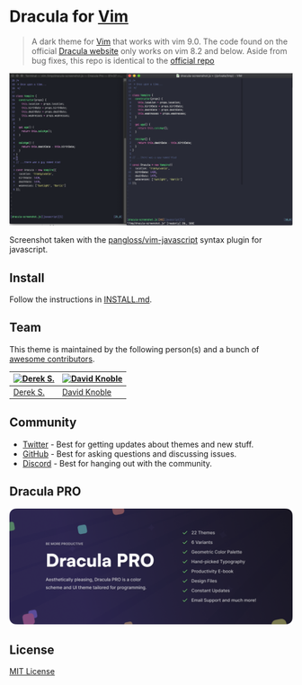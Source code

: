 # Dracula for [Vim](http://www.vim.org/)

> A dark theme for [Vim](http://www.vim.org/) that works with vim 9.0. The code found on the official [Dracula website](https://draculatheme.com) only works on vim 8.2 and below. Aside from bug fixes, this repo is identical to the [official repo](https://github.com/dracula/vim)

![Screenshot](./screenshot.png)

Screenshot taken with the [pangloss/vim-javascript](https://github.com/pangloss/vim-javascript) syntax plugin for javascript.

## Install

Follow the instructions in [INSTALL.md](https://github.com/ethanmchls/vim9-dracula/blob/main/INSTALL.md).

## Team

This theme is maintained by the following person(s) and a bunch of
[awesome contributors](https://github.com/dracula/vim/graphs/contributors).

| [![Derek S.](https://avatars3.githubusercontent.com/u/5240018?v=3&s=70)](https://github.com/dsifford) | [![David Knoble](https://avatars0.githubusercontent.com/u/22802209?v=4&s=70)](https://github.com/benknoble) |
| ----------------------------------------------------------------------------------------------------- | ----------------------------------------------------------------------------------------------------------- |
| [Derek S.](https://github.com/dsifford)                                                               | [David Knoble](https://github.com/benknoble)                                                                |

## Community

- [Twitter](https://twitter.com/draculatheme) - Best for getting updates about themes and new stuff.
- [GitHub](https://github.com/dracula/dracula-theme/discussions) - Best for asking questions and discussing issues.
- [Discord](https://draculatheme.com/discord-invite) - Best for hanging out with the community.

## Dracula PRO

[![Dracula PRO](./dracula-pro.png)](https://draculatheme.com/pro)

## License

[MIT License](./LICENSE)
